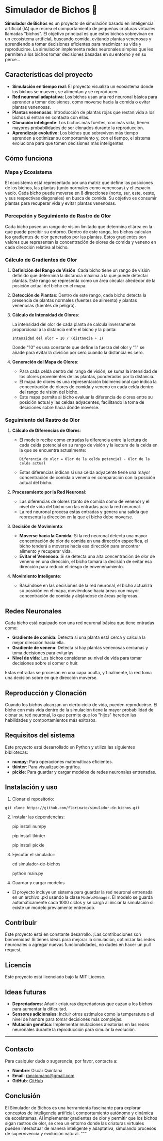 # Simulador de Bichos 🐛

**Simulador de Bichos** es un proyecto de simulación basado en inteligencia artificial (IA) que recrea el comportamiento de pequeñas criaturas virtuales llamadas "bichos". El objetivo principal es que estos bichos sobrevivan en un ecosistema artificial, buscando comida, evitando plantas venenosas y aprendiendo a tomar decisiones eficientes para maximizar su vida y reproducirse. La simulación implementa redes neuronales simples que les permiten a los bichos tomar decisiones basadas en su entorno y en su perce...

## Características del proyecto
- **Simulación en tiempo real**: El proyecto visualiza un ecosistema donde los bichos se mueven, se alimentan y se reproducen.
- **Red neuronal adaptativa**: Los bichos usan una red neuronal básica para aprender a tomar decisiones, como moverse hacia la comida o evitar plantas venenosas.
- **Plantas venenosas**: Introducción de plantas rojas que restan vida a los bichos si entran en contacto con ellas.
- **Clonación inteligente**: Los bichos más fuertes, con más vida, tienen mayores probabilidades de ser clonados durante la reproducción.
- **Aprendizaje evolutivo**: Los bichos que sobreviven más tiempo aprenden a optimizar su comportamiento y, con el tiempo, el sistema evoluciona para que tomen decisiones más inteligentes.

## Cómo funciona
### Mapa y Ecosistema
El ecosistema está representado por una matriz que define las posiciones de los bichos, las plantas (tanto normales como venenosas) y el espacio vacío. Cada bicho puede moverse en 8 direcciones (norte, sur, este, oeste, y sus respectivas diagonales) en busca de comida. Su objetivo es consumir plantas para recuperar vida y evitar plantas venenosas.

### Percepción y Seguimiento de Rastro de Olor
Cada bicho posee un rango de visión limitado que determina el área en la que puede percibir su entorno. Dentro de este rango, los bichos calculan los gradientes de olor generados por las plantas. Estos gradientes son valores que representan la concentración de olores de comida y veneno en cada dirección relativa al bicho.

### Cálculo de Gradientes de Olor
1. **Definición del Rango de Visión**: Cada bicho tiene un rango de visión definido que determina la distancia máxima a la que puede detectar plantas. Este rango se representa como un área circular alrededor de la posición actual del bicho en el mapa.
2. **Detección de Plantas**: Dentro de este rango, cada bicho detecta la presencia de plantas normales (fuentes de alimento) y plantas venenosas (fuentes de peligro).
3. **Cálculo de Intensidad de Olores**:

   La intensidad del olor de cada planta se calcula inversamente proporcional a la distancia entre el bicho y la planta:

   `Intensidad del olor = 10 / (distancia + 1)`

   Donde "10" es una constante que define la fuerza del olor y "1" se añade para evitar la división por cero cuando la distancia es cero.

4. **Generación del Mapa de Olores**:
   - Para cada celda dentro del rango de visión, se suma la intensidad de los olores provenientes de las plantas, ponderados por la distancia.
   - El mapa de olores es una representación bidimensional que indica la concentración de olores de comida y veneno en cada celda dentro del rango de visión del bicho.
   - Este mapa permite al bicho evaluar la diferencia de olores entre su posición actual y las celdas adyacentes, facilitando la toma de decisiones sobre hacia dónde moverse.

### Seguimiento del Rastro de Olor
1. **Cálculo de Diferencias de Olores**:
   - El modelo recibe como entradas la diferencia entre la lectura de cada celda potencial en su rango de visión y la lectura de la celda en la que se encuentra actualmente:

     `Diferencia de olor = Olor de la celda potencial - Olor de la celda actual`

   - Estas diferencias indican si una celda adyacente tiene una mayor concentración de comida o veneno en comparación con la posición actual del bicho.

2. **Procesamiento por la Red Neuronal**:
   - Las diferencias de olores (tanto de comida como de veneno) y el nivel de vida del bicho son las entradas para la red neuronal.
   - La red neuronal procesa estas entradas y genera una salida que representa la dirección en la que el bicho debe moverse.

3. **Decisión de Movimiento**:
   - **Moverse hacia la Comida**: Si la red neuronal detecta una mayor concentración de olor de comida en una dirección específica, el bicho tenderá a moverse hacia esa dirección para encontrar alimento y recuperar vida.
   - **Evitar el Venenoso**: Si se detecta una alta concentración de olor de veneno en una dirección, el bicho tomará la decisión de evitar esa dirección para reducir el riesgo de envenenamiento.

4. **Movimiento Inteligente**:
   - Basándose en las decisiones de la red neuronal, el bicho actualiza su posición en el mapa, moviéndose hacia áreas con mayor concentración de comida y alejándose de áreas peligrosas.

## Redes Neuronales
Cada bicho está equipado con una red neuronal básica que tiene entradas como:

- **Gradiente de comida**: Detecta si una planta está cerca y calcula la mejor dirección hacia ella.
- **Gradiente de veneno**: Detecta si hay plantas venenosas cercanas y toma decisiones para evitarlas.
- **Nivel de vida**: Los bichos consideran su nivel de vida para tomar decisiones sobre si comer o huir.

Estas entradas se procesan en una capa oculta, y finalmente, la red toma una decisión sobre en qué dirección moverse.

## Reproducción y Clonación
Cuando los bichos alcanzan un cierto ciclo de vida, pueden reproducirse. El bicho con más vida dentro de la simulación tiene la mayor probabilidad de clonar su red neuronal, lo que permite que los "hijos" hereden las habilidades y comportamientos más exitosos.

## Requisitos del sistema
Este proyecto está desarrollado en Python y utiliza las siguientes bibliotecas:

- **numpy**: Para operaciones matemáticas eficientes.
- **tkinter**: Para visualización gráfica.
- **pickle**: Para guardar y cargar modelos de redes neuronales entrenadas.

## Instalación y uso
1. Clonar el repositorio:

`git clone https://github.com/florinato/simulador-de-bichos.git`

2. Instalar las dependencias:


      pip install numpy

      pip install tkinter

      pip install pickle

3. Ejecutar el simulador:


      cd simulador-de-bichos
      
      python main.py


4. Guardar y cargar modelos
- El proyecto incluye un sistema para guardar la red neuronal entrenada en un archivo .pkl usando la clase `ModeloManager`. El modelo se guarda automáticamente cada 1000 ciclos y se carga al iniciar la simulación si existe un modelo previamente entrenado.

## Contribuir
Este proyecto está en constante desarrollo. ¡Las contribuciones son bienvenidas! Si tienes ideas para mejorar la simulación, optimizar las redes neuronales o agregar nuevas funcionalidades, no dudes en hacer un pull request.

## Licencia
Este proyecto está licenciado bajo la MIT License.

## Ideas futuras
- **Depredadores**: Añadir criaturas depredadoras que cazan a los bichos para aumentar la dificultad.
- **Sensores adicionales**: Incluir otros estímulos como la temperatura o el nivel de hambre para tomar decisiones más complejas.
- **Mutación genética**: Implementar mutaciones aleatorias en las redes neuronales durante la reproducción para simular la evolución.

---

## Contacto
Para cualquier duda o sugerencia, por favor, contacta a:

- **Nombre**: Oscar Quintana
- **Email**: ranciomano@gmail.com
- **GitHub**: [GitHub](https://github.com/florinato)

## Conclusión
El Simulador de Bichos es una herramienta fascinante para explorar conceptos de inteligencia artificial, comportamiento autónomo y dinámica de ecosistemas. Al implementar gradientes de olor y permitir que los bichos sigan rastros de olor, se crea un entorno donde las criaturas virtuales pueden interactuar de manera inteligente y adaptativa, simulando procesos de supervivencia y evolución natural.
"""
